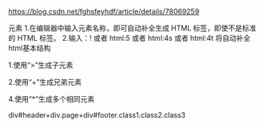 
https://blog.csdn.net/fghsfeyhdf/article/details/78069259

元素
1.在编辑器中输入元素名称，即可自动补全生成 HTML 标签，即使不是标准的 HTML 标签。 
2.输入：! 或者 html:5 或者 html:4s 或者 html:4t 将自动补全html基本结构



1.使用“>”生成子元素


2.使用“+”生成兄弟元素



4.使用“*”生成多个相同元素


div#header+div.page+div#footer.class1.class2.class3
